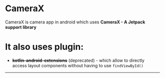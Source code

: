 # CameraX 
CameraX is camera app in android which uses **CameraX - A Jetpack support library** 

# It also uses plugin:
- ~~**kotlin-android-extensions**~~ (deprecated) - which allow to directly access layout components without having to use ```findViewById()```
***
